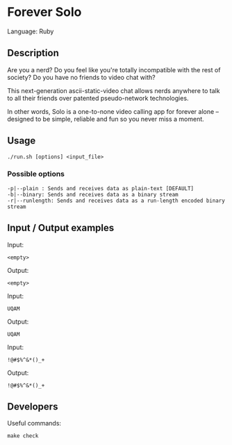 # Forever Solo

Language: Ruby

## Description

Are you a nerd? Do you feel like you're totally incompatible with the rest
of society? Do you have no friends to video chat with?

This next-generation ascii-static-video chat allows nerds anywhere to talk to all their
friends over patented pseudo-network technologies.

In other words, Solo is a one-to-none video calling app for forever alone – designed to be simple, reliable and fun so you never miss a moment.

## Usage

	./run.sh [options] <input_file>

### Possible options

	-p|--plain : Sends and receives data as plain-text [DEFAULT]
	-b|--binary: Sends and receives data as a binary stream
	-r|--runlength: Sends and receives data as a run-length encoded binary stream

## Input / Output examples

Input:

	<empty>

Output:

	<empty>

Input:

	UQAM

Output:

	UQAM

Input:

	!@#$%^&*()_+

Output:

	!@#$%^&*()_+

## Developers

Useful commands:

	make check
